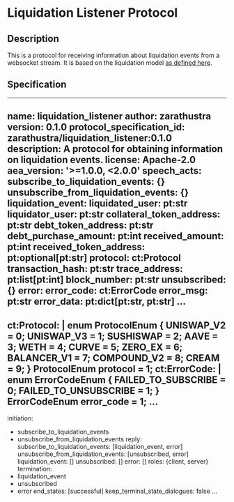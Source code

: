 # Liquidation Listener Protocol

## Description

This is a protocol for receiving information about liquidation events from a websocket stream.
It is based on the liquidation model [as defined here](https://github.com/marlinprotocol/mev-inspect-py/blob/main/mev_inspect/models/liquidations.py).

## Specification
---
name: liquidation_listener
author: zarathustra
version: 0.1.0
protocol_specification_id: zarathustra/liquidation_listener:0.1.0
description: A protocol for obtaining information on liquidation events.
license: Apache-2.0
aea_version: '>=1.0.0, <2.0.0'
speech_acts:
  subscribe_to_liquidation_events: {}
  unsubscribe_from_liquidation_events: {}
  liquidation_event:
    liquidated_user: pt:str
    liquidator_user: pt:str
    collateral_token_address: pt:str
    debt_token_address: pt:str
    debt_purchase_amount: pt:int
    received_amount: pt:int
    received_token_address: pt:optional[pt:str]
    protocol: ct:Protocol
    transaction_hash: pt:str
    trace_address: pt:list[pt:int]
    block_number: pt:str
  unsubscribed: {}
  error:
    error_code: ct:ErrorCode
    error_msg: pt:str
    error_data: pt:dict[pt:str, pt:str]
...
---
ct:Protocol: |
  enum ProtocolEnum {
    UNISWAP_V2 = 0;
    UNISWAP_V3 = 1;
    SUSHISWAP = 2;
    AAVE = 3;
    WETH = 4;
    CURVE = 5;
    ZERO_EX = 6;
    BALANCER_V1 = 7;
    COMPOUND_V2 = 8;
    CREAM = 9;
  }
  ProtocolEnum protocol = 1;
ct:ErrorCode: |
  enum ErrorCodeEnum {
      FAILED_TO_SUBSCRIBE = 0;
      FAILED_TO_UNSUBSCRIBE = 1;
    }
  ErrorCodeEnum error_code = 1;
...
---
initiation:
- subscribe_to_liquidation_events
- unsubscribe_from_liquidation_events
reply:
  subscribe_to_liquidation_events: [liquidation_event, error]
  unsubscribe_from_liquidation_events: [unsubscribed, error]
  liquidation_event: []
  unsubscribed: []
  error: []
roles: {client, server}
termination:
- liquidation_event
- unsubscribed
- error
end_states: [successful]
keep_terminal_state_dialogues: false
...

